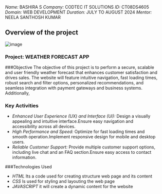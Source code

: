 *Name:* BASHIRA S
*Company:* CODTEC IT SOLUTIONS
*ID:* CT08DS4605
*Domain:* WEB DEVELOPMENT
*Duration:* JULY TO AUGUST 2024
*Mentor:* NEELA SANTHOSH KUMAR


## Overview of the project 
![image](https://github.com/user-attachments/assets/d273d2de-fcfd-4cd9-9b18-d6c4d87fb202)

### Project: WEATHER FORECAST APP


###Objective
The objective of this project is to perform a secure, scalable and user friendly weather forecast that enhances customer satisfaction and drives sales.
The website will feature intuitive navigation, fast loading times, robust search and filter options, personalized recommendations, and seamless integration with payment gateways and business systems. Additionally,

### Key Activities
- *Enhanced User Experience (UX) and Interface (UI):* Design a visually appealing and intuitive interface.Ensure easy navigation and accessibility across all devices.
- *High Performance and Speed:* Optimize for fast loading times and smooth operation.Implement responsive design for mobile and desktop users.
- *Reliable Customer Support:* Provide multiple customer support options, including live chat and an FAQ section.Ensure easy access to contact information.


###Technologies Used
- *HTML* Its a code used for creating  structure web page and its content
- *CSS* Is used for styling and layouting the web page
- *JAVASCRIPT* it will create a dynamic content for the website
